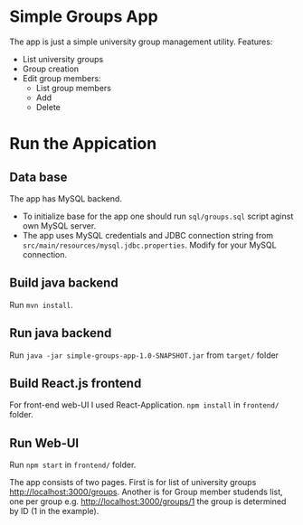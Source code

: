 # Simple Groups App

The app is just a simple university group management utility. 
Features: 
* List university groups
* Group creation
* Edit group members:
  * List group members
  * Add
  * Delete


# Run the Appication


## Data base
The app has MySQL backend. 
* To initialize base for the app one should run `sql/groups.sql` script aginst own MySQL server.
* The app uses MySQL credentials and JDBC connection string from `src/main/resources/mysql.jdbc.properties`. Modify for your MySQL connection.


## Build java backend

Run `mvn install`.


## Run java backend

Run `java -jar simple-groups-app-1.0-SNAPSHOT.jar` from `target/` folder


## Build React.js frontend
For front-end web-UI I used React-Application.
`npm install` in `frontend/` folder.


## Run Web-UI
Run `npm start` in `frontend/` folder.


The app consists of two pages. First is for list of university groups [http://localhost:3000/groups](http://localhost:3000/groups). Another is for Group member studends list, one per group e.g. [http://localhost:3000/groups/1](http://localhost:3000/groups/1) the group is determined by ID (1 in the example).

